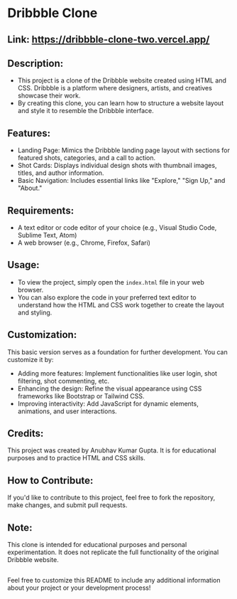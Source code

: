 # Dribbble Clone 

## Link:  https://dribbble-clone-two.vercel.app/

## Description:
- This project is a clone of the Dribbble website created using HTML and CSS. Dribbble is a platform where designers, artists, and creatives showcase their work.
- By creating this clone, you can learn how to structure a website layout and style it to resemble the Dribbble interface.


## Features:
- Landing Page: Mimics the Dribbble landing page layout with sections for featured shots, categories, and a call to action.
- Shot Cards: Displays individual design shots with thumbnail images, titles, and author information.
- Basic Navigation: Includes essential links like "Explore," "Sign Up," and "About."

## Requirements:

- A text editor or code editor of your choice (e.g., Visual Studio Code, Sublime Text, Atom)
- A web browser (e.g., Chrome, Firefox, Safari)

## Usage:
- To view the project, simply open the `index.html` file in your web browser. 
- You can also explore the code in your preferred text editor to understand how the HTML and CSS work together to create the layout and styling.

## Customization:

This basic version serves as a foundation for further development. You can customize it by:

- Adding more features: Implement functionalities like user login, shot filtering, shot commenting, etc.
- Enhancing the design: Refine the visual appearance using CSS frameworks like Bootstrap or Tailwind CSS.
- Improving interactivity: Add JavaScript for dynamic elements, animations, and user interactions.

## Credits:
This project was created by Anubhav Kumar Gupta. It is for educational purposes and to practice HTML and CSS skills.

## How to Contribute:
If you'd like to contribute to this project, feel free to fork the repository, make changes, and submit pull requests.



## Note:

This clone is intended for educational purposes and personal experimentation. It does not replicate the full functionality of the original Dribbble website.


##

Feel free to customize this README to include any additional information about your project or your development process!
